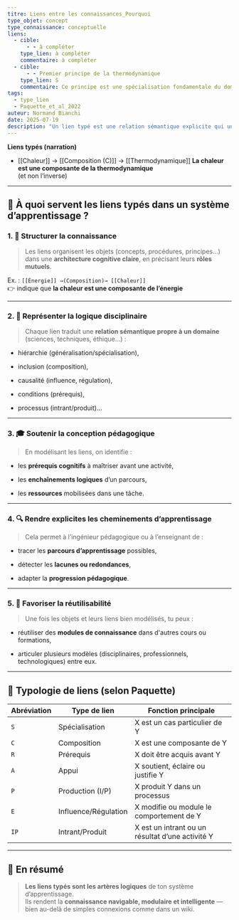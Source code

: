 ```yaml
---
titre: Liens entre les connaissances_Pourquoi
type_objet: concept
type_connaissance: conceptuelle
liens:
  - cible:
      - - à compléter
    type_lien: à compléter
    commentaire: à compléter
  - cible:
      - - Premier principe de la thermodynamique
    type_lien: S
    commentaire: Ce principe est une spécialisation fondamentale du domaine.
tags:
  - type_lien
  - Paquette_et_al_2022
auteur: Normand Bianchi
date: 2025-07-19
description: "Un lien typé est une relation sémantique explicite qui unit deux objets de connaissance dans un système d’apprentissage, en précisant leur fonction logique ou pédagogique (ex. : composition, spécialisation, régulation)."
---
```


 **Liens typés (narration)**
- [[Chaleur]] → [[Composition (C)]] → [[Thermodynamique]]
**La chaleur est une composante de la thermodynamique**  
(et non l’inverse)






---

## 🎯 À quoi servent les **liens typés** dans un système d’apprentissage ?

### 1. 🧠 **Structurer la connaissance**

> Les liens organisent les objets (concepts, procédures, principes…) dans une **architecture cognitive claire**, en précisant leurs **rôles mutuels**.

Ex. : `[[Énergie]] →(Composition)→ [[Chaleur]]`  
👉 indique que **la chaleur est une composante de l’énergie**

---

### 2. 📐 **Représenter la logique disciplinaire**

> Chaque lien traduit une **relation sémantique propre à un domaine** (sciences, techniques, éthique…) :

- hiérarchie (généralisation/spécialisation),
    
- inclusion (composition),
    
- causalité (influence, régulation),
    
- conditions (prérequis),
    
- processus (intrant/produit)…
    

---

### 3. 🎓 **Soutenir la conception pédagogique**

> En modélisant les liens, on identifie :

- les **prérequis cognitifs** à maîtriser avant une activité,
    
- les **enchaînements logiques** d’un parcours,
    
- les **ressources** mobilisées dans une tâche.
    

---

### 4. 🔍 **Rendre explicites les cheminements d’apprentissage**

> Cela permet à l’ingénieur pédagogique ou à l’enseignant de :

- tracer les **parcours d’apprentissage** possibles,
    
- détecter les **lacunes ou redondances**,
    
- adapter la **progression pédagogique**.
    

---

### 5. 🔄 **Favoriser la réutilisabilité**

> Une fois les objets et leurs liens bien modélisés, tu peux :

- réutiliser des **modules de connaissance** dans d'autres cours ou formations,
    
- articuler plusieurs modèles (disciplinaires, professionnels, technologiques) entre eux.
    

---

## 🔧 Typologie de liens (selon Paquette)

|Abréviation|Type de lien|Fonction principale|
|---|---|---|
|`S`|Spécialisation|X est un cas particulier de Y|
|`C`|Composition|X est une composante de Y|
|`R`|Prérequis|X doit être acquis avant Y|
|`A`|Appui|X soutient, éclaire ou justifie Y|
|`P`|Production (I/P)|X produit Y dans un processus|
|`E`|Influence/Régulation|X modifie ou module le comportement de Y|
|`IP`|Intrant/Produit|X est un intrant ou un résultat d’une activité Y|

---

## 🧭 En résumé

> **Les liens typés sont les artères logiques** de ton système d’apprentissage.  
> Ils rendent la **connaissance navigable, modulaire et intelligente** — bien au-delà de simples connexions comme dans un wiki.
